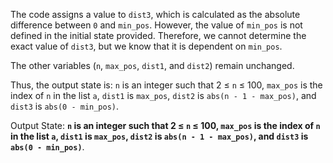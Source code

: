 The code assigns a value to `dist3`, which is calculated as the absolute difference between `0` and `min_pos`. However, the value of `min_pos` is not defined in the initial state provided. Therefore, we cannot determine the exact value of `dist3`, but we know that it is dependent on `min_pos`. 

The other variables (`n`, `max_pos`, `dist1`, and `dist2`) remain unchanged. 

Thus, the output state is: `n` is an integer such that 2 ≤ `n` ≤ 100, `max_pos` is the index of `n` in the list `a`, `dist1` is `max_pos`, `dist2` is `abs(n - 1 - max_pos)`, and `dist3` is `abs(0 - min_pos)`.

Output State: **`n` is an integer such that 2 ≤ `n` ≤ 100, `max_pos` is the index of `n` in the list `a`, `dist1` is `max_pos`, `dist2` is `abs(n - 1 - max_pos)`, and `dist3` is `abs(0 - min_pos)`**.